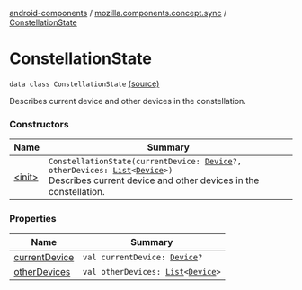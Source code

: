 [android-components](../../index.md) / [mozilla.components.concept.sync](../index.md) / [ConstellationState](./index.md)

# ConstellationState

`data class ConstellationState` [(source)](https://github.com/mozilla-mobile/android-components/blob/master/components/concept/sync/src/main/java/mozilla/components/concept/sync/Devices.kt#L101)

Describes current device and other devices in the constellation.

### Constructors

| Name | Summary |
|---|---|
| [&lt;init&gt;](-init-.md) | `ConstellationState(currentDevice: `[`Device`](../-device/index.md)`?, otherDevices: `[`List`](https://kotlinlang.org/api/latest/jvm/stdlib/kotlin.collections/-list/index.html)`<`[`Device`](../-device/index.md)`>)`<br>Describes current device and other devices in the constellation. |

### Properties

| Name | Summary |
|---|---|
| [currentDevice](current-device.md) | `val currentDevice: `[`Device`](../-device/index.md)`?` |
| [otherDevices](other-devices.md) | `val otherDevices: `[`List`](https://kotlinlang.org/api/latest/jvm/stdlib/kotlin.collections/-list/index.html)`<`[`Device`](../-device/index.md)`>` |
